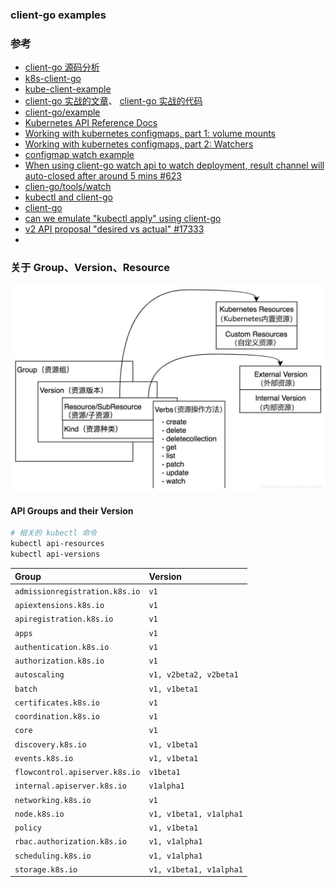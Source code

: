 ### client-go examples



### 参考

- [client-go 源码分析](https://herbguo.gitbook.io/client-go/)
- [k8s-client-go](https://github.com/owenliang/k8s-client-go)
- [kube-client-example](https://github.com/cliterb/kube-client-example)
- [client-go 实战的文章](https://xinchen.blog.csdn.net/article/details/113753087)、 [client-go 实战的代码](https://github.com/zq2599/blog_demos/tree/master/client-go-tutorials)
- [client-go/example](https://github.com/kubernetes/client-go/tree/master/examples)
- [Kubernetes API Reference Docs](https://kubernetes.io/docs/reference/generated/kubernetes-api/v1.22/)
- [Working with kubernetes configmaps, part 1: volume mounts](https://itnext.io/working-with-kubernetes-configmaps-part-1-volume-mounts-f0ace283f5aa)
- [Working with kubernetes configmaps, part 2: Watchers](https://itnext.io/working-with-kubernetes-configmaps-part-2-watchers-b6dd0e583d71)
- [configmap watch example](https://github.com/ScarletTanager/configmap-watcher-example)
- [When using client-go watch api to watch deployment, result channel will auto-closed after around 5 mins #623](https://github.com/kubernetes/client-go/issues/623)
- [clien-go/tools/watch](https://github.com/kubernetes/client-go/tree/master/tools/watch)
- [kubectl and client-go](http://yuezhizizhang.github.io/kubernetes/kubectl/client-go/2020/05/13/kubectl-client-go-part-1.html)
- [client-go](https://pkg.go.dev/k8s.io/client-go)
- [can we emulate "kubectl apply" using client-go](https://github.com/kubernetes/client-go/issues/216)
- [v2 API proposal "desired vs actual" #17333](https://github.com/kubernetes/kubernetes/issues/17333)
- 



### 关于 Group、Version、Resource

<img src="docs/pics/gvr-1.jpeg" alt="gvr-1" style="zoom:50%;" />

#### API Groups and their Version

```bash
# 相关的 kubectl 命令
kubectl api-resources
kubectl api-versions
```

| Group                          | Version                 |
| :----------------------------- | :---------------------- |
| `admissionregistration.k8s.io` | `v1`                    |
| `apiextensions.k8s.io`         | `v1`                    |
| `apiregistration.k8s.io`       | `v1`                    |
| `apps`                         | `v1`                    |
| `authentication.k8s.io`        | `v1`                    |
| `authorization.k8s.io`         | `v1`                    |
| `autoscaling`                  | `v1, v2beta2, v2beta1`  |
| `batch`                        | `v1, v1beta1`           |
| `certificates.k8s.io`          | `v1`                    |
| `coordination.k8s.io`          | `v1`                    |
| `core`                         | `v1`                    |
| `discovery.k8s.io`             | `v1, v1beta1`           |
| `events.k8s.io`                | `v1, v1beta1`           |
| `flowcontrol.apiserver.k8s.io` | `v1beta1`               |
| `internal.apiserver.k8s.io`    | `v1alpha1`              |
| `networking.k8s.io`            | `v1`                    |
| `node.k8s.io`                  | `v1, v1beta1, v1alpha1` |
| `policy`                       | `v1, v1beta1`           |
| `rbac.authorization.k8s.io`    | `v1, v1alpha1`          |
| `scheduling.k8s.io`            | `v1, v1alpha1`          |
| `storage.k8s.io`               | `v1, v1beta1, v1alpha1` |
